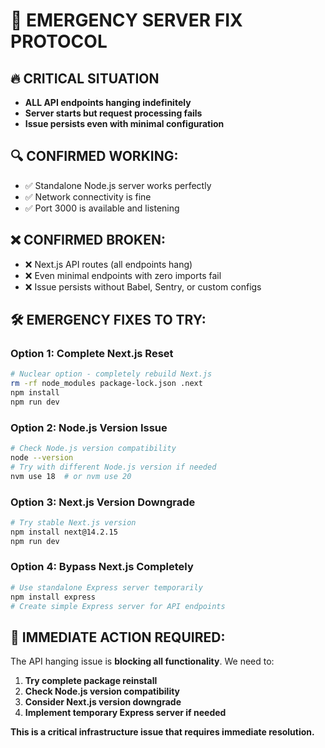 # 🚨 EMERGENCY SERVER FIX PROTOCOL

## 🔥 **CRITICAL SITUATION**
- **ALL API endpoints hanging indefinitely**
- **Server starts but request processing fails**
- **Issue persists even with minimal configuration**

## 🔍 **CONFIRMED WORKING:**
- ✅ Standalone Node.js server works perfectly
- ✅ Network connectivity is fine
- ✅ Port 3000 is available and listening

## ❌ **CONFIRMED BROKEN:**
- ❌ Next.js API routes (all endpoints hang)
- ❌ Even minimal endpoints with zero imports fail
- ❌ Issue persists without Babel, Sentry, or custom configs

## 🛠️ **EMERGENCY FIXES TO TRY:**

### **Option 1: Complete Next.js Reset**
```bash
# Nuclear option - completely rebuild Next.js
rm -rf node_modules package-lock.json .next
npm install
npm run dev
```

### **Option 2: Node.js Version Issue**
```bash
# Check Node.js version compatibility
node --version
# Try with different Node.js version if needed
nvm use 18  # or nvm use 20
```

### **Option 3: Next.js Version Downgrade**
```bash
# Try stable Next.js version
npm install next@14.2.15
npm run dev
```

### **Option 4: Bypass Next.js Completely**
```bash
# Use standalone Express server temporarily
npm install express
# Create simple Express server for API endpoints
```

## 🎯 **IMMEDIATE ACTION REQUIRED:**

The API hanging issue is **blocking all functionality**. We need to:

1. **Try complete package reinstall**
2. **Check Node.js version compatibility** 
3. **Consider Next.js version downgrade**
4. **Implement temporary Express server if needed**

**This is a critical infrastructure issue that requires immediate resolution.**
